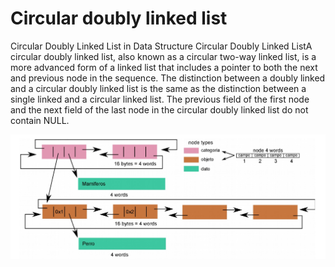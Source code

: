 # Circular doubly linked list
Circular Doubly Linked List in Data Structure
Circular Doubly Linked ListA circular doubly linked list, also known as a circular two-way linked list, is a more advanced form of a linked list that includes a pointer to both the next and previous node in the sequence. The distinction between a doubly linked and a circular doubly linked list is the same as the distinction between a single linked and a circular linked list. The previous field of the first node and the next field of the last node in the circular doubly linked list do not contain NULL.

![](https://github.com/agustinlozano/circular-doubly-linked-list/blob/master/src/img/Captura%20de%20pantalla%20de%202021-11-02%2014-50-40.png)
